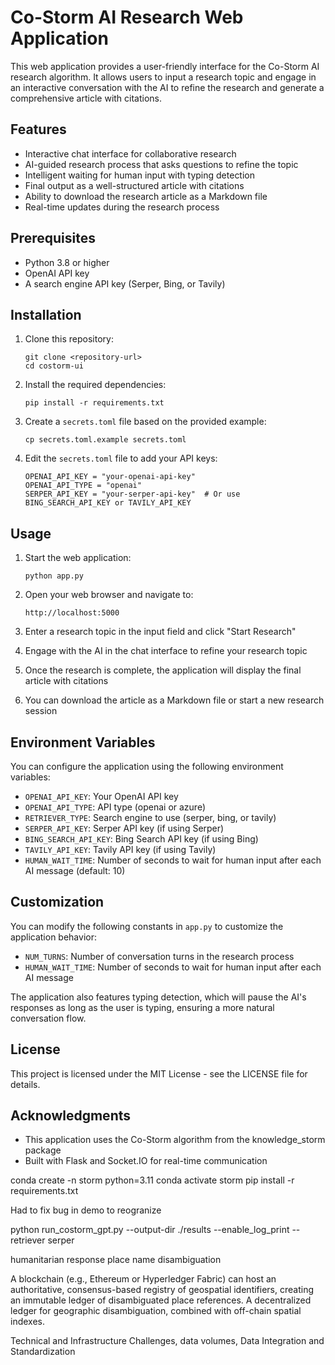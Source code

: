 # Co-Storm AI Research Web Application

This web application provides a user-friendly interface for the Co-Storm AI research algorithm. It allows users to input a research topic and engage in an interactive conversation with the AI to refine the research and generate a comprehensive article with citations.

## Features

- Interactive chat interface for collaborative research
- AI-guided research process that asks questions to refine the topic
- Intelligent waiting for human input with typing detection
- Final output as a well-structured article with citations
- Ability to download the research article as a Markdown file
- Real-time updates during the research process

## Prerequisites

- Python 3.8 or higher
- OpenAI API key
- A search engine API key (Serper, Bing, or Tavily)

## Installation

1. Clone this repository:
   ```
   git clone <repository-url>
   cd costorm-ui
   ```

2. Install the required dependencies:
   ```
   pip install -r requirements.txt
   ```

3. Create a `secrets.toml` file based on the provided example:
   ```
   cp secrets.toml.example secrets.toml
   ```

4. Edit the `secrets.toml` file to add your API keys:
   ```
   OPENAI_API_KEY = "your-openai-api-key"
   OPENAI_API_TYPE = "openai"
   SERPER_API_KEY = "your-serper-api-key"  # Or use BING_SEARCH_API_KEY or TAVILY_API_KEY
   ```

## Usage

1. Start the web application:
   ```
   python app.py
   ```

2. Open your web browser and navigate to:
   ```
   http://localhost:5000
   ```

3. Enter a research topic in the input field and click "Start Research"

4. Engage with the AI in the chat interface to refine your research topic

5. Once the research is complete, the application will display the final article with citations

6. You can download the article as a Markdown file or start a new research session

## Environment Variables

You can configure the application using the following environment variables:

- `OPENAI_API_KEY`: Your OpenAI API key
- `OPENAI_API_TYPE`: API type (openai or azure)
- `RETRIEVER_TYPE`: Search engine to use (serper, bing, or tavily)
- `SERPER_API_KEY`: Serper API key (if using Serper)
- `BING_SEARCH_API_KEY`: Bing Search API key (if using Bing)
- `TAVILY_API_KEY`: Tavily API key (if using Tavily)
- `HUMAN_WAIT_TIME`: Number of seconds to wait for human input after each AI message (default: 10)

## Customization

You can modify the following constants in `app.py` to customize the application behavior:

- `NUM_TURNS`: Number of conversation turns in the research process
- `HUMAN_WAIT_TIME`: Number of seconds to wait for human input after each AI message

The application also features typing detection, which will pause the AI's responses as long as the user is typing, ensuring a more natural conversation flow.

## License

This project is licensed under the MIT License - see the LICENSE file for details.

## Acknowledgments

- This application uses the Co-Storm algorithm from the knowledge_storm package
- Built with Flask and Socket.IO for real-time communication


conda create -n storm python=3.11
conda activate storm
pip install -r requirements.txt


Had to fix bug in demo to reogranize

python run_costorm_gpt.py --output-dir ./results --enable_log_print --retriever serper


humanitarian response place name disambiguation

A blockchain (e.g., Ethereum or Hyperledger Fabric) can host an authoritative, consensus-based registry of geospatial identifiers, creating an immutable ledger of disambiguated place references. A decentralized ledger for geographic disambiguation, combined with off-chain spatial indexes.

Technical and Infrastructure Challenges, data volumes, Data Integration and Standardization
